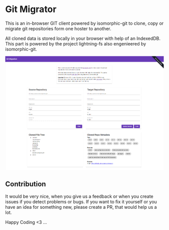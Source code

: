 # Git Migrator

This is an in-browser GIT client powered by isomorphic-git to clone, copy or migrate git repositories form one hoster to another.

All cloned data is stored locally in your browser with help of an IndexedDB. This part is powered by the project lightning-fs also engenieered by isomorphic-git.

![screenshot git migrator](images/screenshot1.png)

## Contribution

It would be very nice, when you give us a feedback or when you create issues if you detect problems or bugs. If you want to fix it yourself or you have an idea for something new, please create a PR, that would help us a lot.

Happy Coding <3 ...
